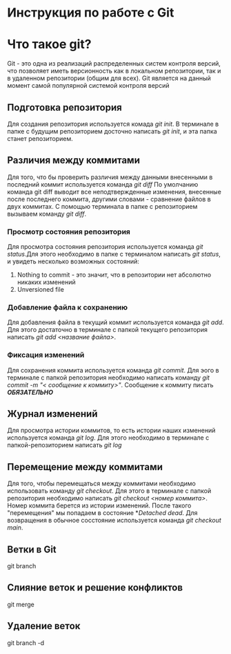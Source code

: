 # Инструкция по работе с Git

# Что такое git?

Git - это одна из реализаций распределенных систем контроля версий, что позволяет иметь версионность как в локальном репозитории, так и в удаленном репозитории (общим для всех). Git является на данный момент самой популярной системой контроля версий

## Подготовка репозитория

Для создания репозитория используется комада _git init_. В терминале в папке с будущим репозиторием досточно написать _git init_, и эта папка станет репозиторием.

## Различия между коммитами

Для того, что бы проверить различия между данными внесенными в последний коммит используется команда _git diff_ По умолчанию команда git diff выводит все неподтвержденные изменения, внесенные после последнего коммита, другими словами - сравнение файлов в двух коммитах. С помощью терминала в папке с репозиторием вызываем команду _git diff_.

### Просмотр состояния репозитория

Для просмотра состояния репозитория используется команда _git status_.Для этого необходимо в папке с терминалом написать _git status_, и увидеть несколько возможных состояний:

1. Nothing to commit - это значит, что в репозитории нет абсолютно никаких изменений
2. Unversioned file

### Добавление файла к сохранению

Для добавления файла в текущий коммит используется команда _git add_. Для этого достаточно в терминале с папкой текущего репозитория написать _git add <название файла>_.

### Фиксация изменений

Для сохранения коммита используется команда _git commit_. Для эого в терминале с папкой репозитория необходимо написать команду _git commit -m "< сообщение к коммиту>"_. Сообщение к коммиту писать **_ОБЯЗАТЕЛЬНО_**

## Журнал изменений

Для просмотра истории коммитов, то есть истории наших изменений используется команда _git log_. Для этого необходимо в терминале с папкой-репозиторием написать _git log_

## Перемещение между коммитами

Для того, чтобы перемещаться между коммитами необходимо использовать команду _git checkout_. Для этого в терминале с папкой репозитория необходимо написать _git checkout <номер коммита>_. Номер коммита берется из истории изменений. После такого "перемещения" мы попадаем в состояние \*_Detached dead_. Для возвращения в обычное сосстояние используется команда _git checkout main_.

## Ветки в Git

git branch

## Слияние веток и решение конфликтов

git merge

## Удаление веток

git branch -d
